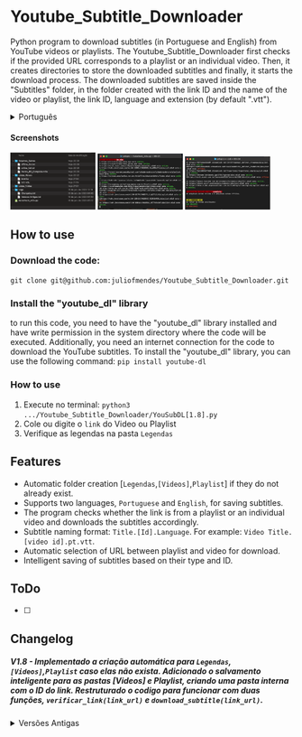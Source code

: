 # Youtube_Subtitle_Downloader

Python program to download subtitles (in Portuguese and English) from YouTube videos or playlists.
The Youtube_Subtitle_Downloader first checks if the provided URL corresponds to a playlist or an individual video. Then, it creates directories to store the downloaded subtitles and finally, it starts the download process. The downloaded subtitles are saved inside the "Subtitles" folder, in the folder created with the link ID and the name of the video or playlist, the link ID, language and extension (by default ".vtt").
  
<details>
<summary>Português</summary>
Programa em python que permite baixar legendas (em português e inglês) de vídeos ou playlists do YouTube.
O Youtube_Subtitle_Downloader primeiro verifica se a URL fornecida corresponde a uma playlist ou a um vídeo individual. Em seguida, ele cria diretórios para armazenar as legendas baixadas e, finalmente, inicia o download das legendas. As legendas baixadas são salvas dentro da pasta "Legendas", na pasta criada com o ID do link e com o nome do vídeo ou da playlist, o ID do link, a lingua e a extensão (por padrão ".vtt").
</details>

#### Screenshots
<img src="https://github.com/juliofmendes/Autocheck-M3U-List/blob/main/Screenshot_03.png?raw=true" width="30%" height="30%">     <img src="https://github.com/juliofmendes/Autocheck-M3U-List/blob/main/Screenshot_01.png?raw=true" width="30%" height="30%">     <img src="https://github.com/juliofmendes/Autocheck-M3U-List/blob/main/Screenshot_02.png?raw=true" width="30%" height="30%">




## How to use


### Download the code:
`git clone git@github.com:juliofmendes/Youtube_Subtitle_Downloader.git`


### Install the "youtube_dl" library
to run this code, you need to have the "youtube_dl" library installed and have write permission in the system directory where the code will be executed. Additionally, you need an internet connection for the code to download the YouTube subtitles. 
To install the "youtube_dl" library, you can use the following command: 
`pip install youtube-dl`


### How to use

1. Execute no terminal: `python3 .../Youtube_Subtitle_Downloader/YouSubDL[1.8].py`
2. Cole ou digite o `link` do Video ou Playlist
3. Verifique as legendas na pasta `Legendas`




## Features

- Automatic folder creation [`Legendas`,`[Videos]`,`Playlist`] if they do not already exist.
- Supports two languages, `Portuguese` and `English`, for saving subtitles.
- The program checks whether the link is from a playlist or an individual video and downloads the subtitles accordingly.
- Subtitle naming format: `Title.[Id].Language`. For example: `Video Title.[video id].pt.vtt`.
- Automatic selection of URL between playlist and video for download.
- Intelligent saving of subtitles based on their type and ID.




## ToDo
* [ ] 




## Changelog

##### V1.8 - Implementado a criação automática para `Legendas`,`[Videos]`,`Playlist` caso elas não exista. Adicionado o salvamento inteligente para as pastas [Videos] e Playlist, criando uma pasta interna com o ID do link. Restruturado o codigo para funcionar com duas funções, `verificar_link(link_url)` e `download_subtitle(link_url)`.
  <details>
  <summary>Versões Antigas</summary>


V1.7 - Implementada seleção automática entre o link de videos da playlist e videos simples para download. Agora as legendas salvas na pasta pasta da playlist.

V1.5 - Estruturada a função para a leitura de Listas do youtube. Alterada a extensão de SRT para `VTT`. Ajuste na nomeclatura de salvamento `title.[id].ext.vtt`

V1.3 - Adicionada a função de criar a pasta `legendas`, salva a legenda dentro da pasta. Restringido o download das legendas geradas automáticamente. Adicionada a possibilidade da liguagem `EN` além da para PT-BR. Implementado a nomeclatura para a legenda no formato `nome[id].ling.srt`.

V1.0 - Básico e inicial. Salva a legenda em `PT-BR` do video na pasta do arquivo.
</details>
